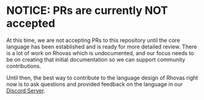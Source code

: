 # NOTICE: PRs are currently NOT accepted

At this time, we are not accepting PRs to this repository until the core
language has been established and is ready for more detailed review. There is a
lot of work on Rhovas which is undocumented, and our focus needs to be on
creating that initial documentation so we can support community contributions.

Until then, the best way to contribute to the language design of Rhovas right
now is to ask questions and provided feedback on the language in our
[Discord Server](https://discord.gg/gm96xd8).
